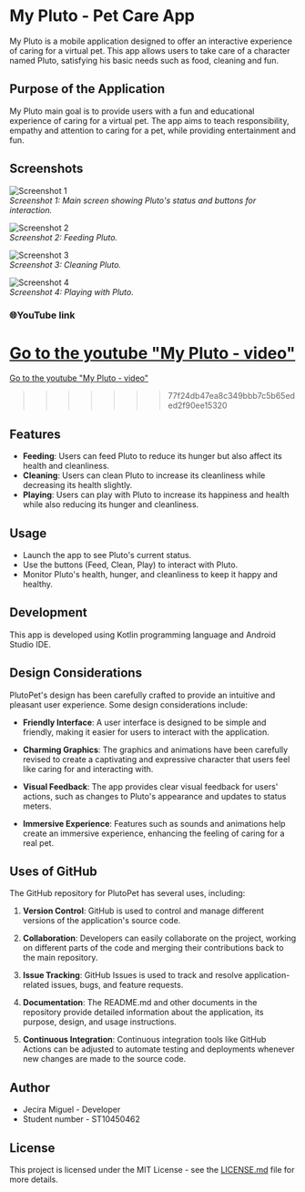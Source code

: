 # My Pluto - Pet Care App

My Pluto is a mobile application designed to offer an interactive experience of caring for a virtual pet. This app allows users to take care of a character named Pluto, satisfying his basic needs such as food, cleaning and fun.

## Purpose of the Application

My Pluto main goal is to provide users with a fun and educational experience of caring for a virtual pet. The app aims to teach responsibility, empathy and attention to caring for a pet, while providing entertainment and fun.

## Screenshots

![Screenshot 1](screenshots/screenshot_main.png)  
_Screenshot 1: Main screen showing Pluto's status and buttons for interaction._

![Screenshot 2](screenshots/screenshot_feeding.png)  
_Screenshot 2: Feeding Pluto._

![Screenshot 3](screenshots/screenshot_cleaning.png)  
_Screenshot 3: Cleaning Pluto._

![Screenshot 4](screenshots/screenshot_playing.png)  
_Screenshot 4: Playing with Pluto._

### 🌐YouTube link

[Go to the youtube "My Pluto - video"](https://www.youtube.com/shorts/TM22RSGOwMw/)
=======
[Go to the youtube "My Pluto - video"](https://www.youtube.com/shorts/TM22RSGOwMw)
>>>>>>> 77f24db47ea8c349bbb7c5b65eded2f90ee15320

## Features

- **Feeding**: Users can feed Pluto to reduce its hunger but also affect its health and cleanliness.
- **Cleaning**: Users can clean Pluto to increase its cleanliness while decreasing its health slightly.
- **Playing**: Users can play with Pluto to increase its happiness and health while also reducing its hunger and cleanliness.

## Usage

- Launch the app to see Pluto's current status.
- Use the buttons (Feed, Clean, Play) to interact with Pluto.
- Monitor Pluto's health, hunger, and cleanliness to keep it happy and healthy.

## Development

This app is developed using Kotlin programming language and Android Studio IDE.

## Design Considerations

PlutoPet's design has been carefully crafted to provide an intuitive and pleasant user experience. Some design considerations include:

- **Friendly Interface**: A user interface is designed to be simple and friendly, making it easier for users to interact with the application.

- **Charming Graphics**: The graphics and animations have been carefully revised to create a captivating and expressive character that users feel like caring for and interacting with.

- **Visual Feedback**: The app provides clear visual feedback for users' actions, such as changes to Pluto's appearance and updates to status meters.

- **Immersive Experience**: Features such as sounds and animations help create an immersive experience, enhancing the feeling of caring for a real pet.

## Uses of GitHub

The GitHub repository for PlutoPet has several uses, including:

1. **Version Control**: GitHub is used to control and manage different versions of the application's source code.

2. **Collaboration**: Developers can easily collaborate on the project, working on different parts of the code and merging their contributions back to the main repository.

3. **Issue Tracking**: GitHub Issues is used to track and resolve application-related issues, bugs, and feature requests.

4. **Documentation**: The README.md and other documents in the repository provide detailed information about the application, its purpose, design, and usage instructions.

5. **Continuous Integration**: Continuous integration tools like GitHub Actions can be adjusted to automate testing and deployments whenever new changes are made to the source code.

## Author

- Jecira Miguel - Developer
- Student number - ST10450462

## License

This project is licensed under the MIT License - see the [LICENSE.md](https://chat.openai.com/c/LICENSE.md) file for more details.
